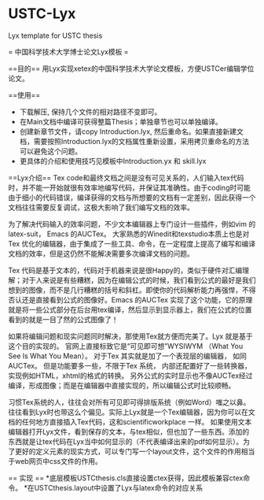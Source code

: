 USTC-Lyx
========

Lyx template for USTC  thesis 

= 中国科学技术大学博士论文Lyx模板 =

==目的==
用Lyx实现xetex的中国科学技术大学论文模板，方便USTCer编辑学位论文。

==使用==

* 下载解压, 保持几个文件的相对路径不变即可。
* 在Main文档中编译可获得整篇Thesis；单独章节也可以单独编译。
* 创建新章节文件，请copy Introduction.lyx, 然后重命名。如果直接新建文档，需要按照Introduction.lyx的文档属性重新设置，采用拷贝重命名的方法可以避免这个问题。
* 更具体的介绍和使用技巧见模板中Introduction.yx 和 skill.lyx

==Lyx介绍==
Tex code和最终文档之间是没有可见关系的，人们输入tex代码时，并不能一开始就很有效率地编写代码，并保证其准确性。由于coding时可能由于细小的代码错误，编译获得的文档与所想要的文档有一定差别，因此获得一个文档往往需要反复调试，这极大影响了我们编写文档的效率。

为了解决代码输入的效率问题，不少文本编辑器上专门设计一些插件，例如vim 的latex-suit， Emacs 的AUCTex。 大家熟悉的Winedit和texstudio本质上也是对Tex 优化的编辑器，由于集成了一些工具、命令，在一定程度上提高了编写和编译文档的效率，但是这仍然不能解决需要多次编译文档的问题。

Tex 代码是基于文本的，代码对于机器来说是很Happy的，类似于硬件对汇编理解；对于人来说是有些糟糕，因为在编辑公式的时候，我们看到公式的最好是我们想到的图像，而不是几行糟糕的括号和斜杠。即使你的代码解析能力再强悍，不得否认还是直接看到公式的图像好。Emacs 的AUCTex 实现了这个功能，它的原理就是将一些公式部分在后台用tex编译，然后显示到显示器上，我们在公式的位置看到的就是一目了然的公式图像了！

如果将编辑问题和现实问题同时解决，那使用Tex就方便而完美了。Lyx 就是基于这个目的实现的。 官网上直接标致它是“可见即可想”WYSIWYM （What You See Is What You Mean）。 对于Tex 其实就是加了一个表现层的编辑器， 如同 AUCTex。 但是功能要多一些，不限于Tex 系统， 内部还配置好了一些转换器，实现例如HTML，xhtml的格式的转换。 另外公式的实时显示也不像AUCTex经过编译，形成图像；而是在编辑器中直接实现的，所以编辑公式时比较顺畅。

习惯Tex系统的人，往往会对所有可见即可得排版系统（例如Word）嗤之以鼻。往往看到Lyx时也带这么个偏见。实际上Lyx就是一个Tex编辑器，因为你可以在文档的任何地方直接插入Tex代码，这和scientificworkplace 一样。 如果使用文本编辑器打开Lyx文件，看到保存的文本，与tex相似，但也加了一些东西。添加的东西就是让tex代码在Lyx当中如何显示的（不代表编译出来的pdf如何显示）。为了更好的定义元素的现实方式，可以专门写一个layout文件，这个文件的作用相当于web网页中css文件的作用。


== 实现 ==
*底层模板USTCthesis.cls直接设置ctex获得，因此模板兼容ctex命令。
*在USTCthesis.layout中设置了Lyx与latex命令的对应关系